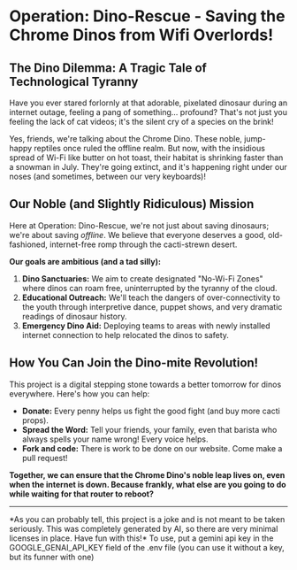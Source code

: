 # Operation: Dino-Rescue - Saving the Chrome Dinos from Wifi Overlords!

## The Dino Dilemma: A Tragic Tale of Technological Tyranny

Have you ever stared forlornly at that adorable, pixelated dinosaur during an internet outage, feeling a pang of something... profound? That's not just you feeling the lack of cat videos; it's the silent cry of a species on the brink!

Yes, friends, we're talking about the Chrome Dino. These noble, jump-happy reptiles once ruled the offline realm. But now, with the insidious spread of Wi-Fi like butter on hot toast, their habitat is shrinking faster than a snowman in July.  They're going extinct, and it's happening right under our noses (and sometimes, between our very keyboards)!

## Our Noble (and Slightly Ridiculous) Mission

Here at Operation: Dino-Rescue, we're not just about saving dinosaurs; we're about saving *offline*. We believe that everyone deserves a good, old-fashioned, internet-free romp through the cacti-strewn desert.

**Our goals are ambitious (and a tad silly):**

1.  **Dino Sanctuaries:** We aim to create designated "No-Wi-Fi Zones" where dinos can roam free, uninterrupted by the tyranny of the cloud.
2.  **Educational Outreach:** We'll teach the dangers of over-connectivity to the youth through interpretive dance, puppet shows, and very dramatic readings of dinosaur history.
3.  **Emergency Dino Aid:** Deploying teams to areas with newly installed internet connection to help relocated the dinos to safety.

## How You Can Join the Dino-mite Revolution!

This project is a digital stepping stone towards a better tomorrow for dinos everywhere.  Here's how you can help:

-   **Donate:** Every penny helps us fight the good fight (and buy more cacti props).
-   **Spread the Word:** Tell your friends, your family, even that barista who always spells your name wrong! Every voice helps.
-   **Fork and code:** There is work to be done on our website. Come make a pull request!

**Together, we can ensure that the Chrome Dino's noble leap lives on, even when the internet is down. Because frankly, what else are you going to do while waiting for that router to reboot?**




<hr>
*As you can probably tell, this project is a joke and is not meant to be taken seriously. This was completely generated by AI, so there are very minimal licenses in place. Have fun with this!*
To use, put a gemini api key in the GOOGLE_GENAI_API_KEY field of the .env file (you can use it without a key, but its funner with one)
